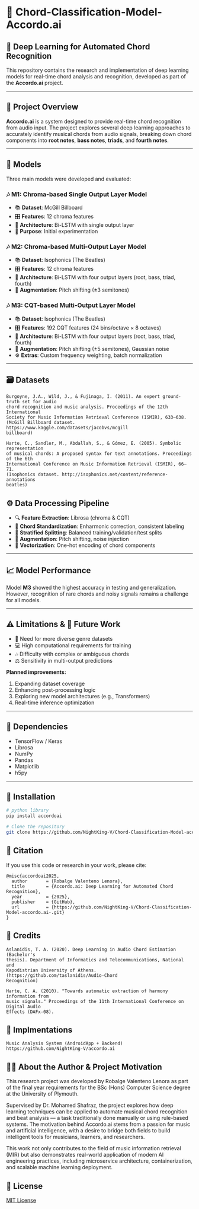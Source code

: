 # 🎼 Chord-Classification-Model-Accordo.ai

## 🤖 Deep Learning for Automated Chord Recognition

This repository contains the research and implementation of deep learning models for real-time chord analysis and recognition, developed as part of the **Accordo.ai** project.

---

## 📌 Project Overview

**Accordo.ai** is a system designed to provide real-time chord recognition from audio input. The project explores several deep learning approaches to accurately identify musical chords from audio signals, breaking down chord components into **root notes**, **bass notes**, **triads**, and **fourth notes**.

---

## 🧠 Models

Three main models were developed and evaluated:

### 🎶 M1: Chroma-based Single Output Layer Model
- 📚 **Dataset**: McGill Billboard
- 🎛 **Features**: 12 chroma features
- 🧩 **Architecture**: Bi-LSTM with single output layer
- 🧪 **Purpose**: Initial experimentation

### 🎶 M2: Chroma-based Multi-Output Layer Model
- 📚 **Dataset**: Isophonics (The Beatles)
- 🎛 **Features**: 12 chroma features
- 🧩 **Architecture**: Bi-LSTM with four output layers (root, bass, triad, fourth)
- 🧬 **Augmentation**: Pitch shifting (±3 semitones)

### 🎶 M3: CQT-based Multi-Output Layer Model
- 📚 **Dataset**: Isophonics (The Beatles)
- 🎛 **Features**: 192 CQT features (24 bins/octave × 8 octaves)
- 🧩 **Architecture**: Bi-LSTM with four output layers (root, bass, triad, fourth)
- 🧬 **Augmentation**: Pitch shifting (±5 semitones), Gaussian noise
- ⚙️ **Extras**: Custom frequency weighting, batch normalization

---

## 🗃️ Datasets

```
Burgoyne, J.A., Wild, J., & Fujinaga, I. (2011). An expert ground-truth set for audio 
chord recognition and music analysis. Proceedings of the 12th International 
Society for Music Information Retrieval Conference (ISMIR), 633–638. 
(McGill Billboard dataset. https://www.kaggle.com/datasets/jacobvs/mcgill
billboard) 
 
Harte, C., Sandler, M., Abdallah, S., & Gómez, E. (2005). Symbolic representation 
of musical chords: A proposed syntax for text annotations. Proceedings of the 6th 
International Conference on Music Information Retrieval (ISMIR), 66–71. 
(Isophonics dataset. http://isophonics.net/content/reference-annotations
beatles) 

```
## ⚙️ Data Processing Pipeline

- 🔍 **Feature Extraction**: Librosa (chroma & CQT)
- 🎼 **Chord Standardization**: Enharmonic correction, consistent labeling
- 🔁 **Stratified Splitting**: Balanced training/validation/test splits
- 🧬 **Augmentation**: Pitch shifting, noise injection
- 🧠 **Vectorization**: One-hot encoding of chord components

---

## 📈 Model Performance

Model **M3** showed the highest accuracy in testing and generalization. However, recognition of rare chords and noisy signals remains a challenge for all models.

---

## ⚠️ Limitations & 🚀 Future Work

- 🔎 Need for more diverse genre datasets
- 💻 High computational requirements for training
- 🎶 Difficulty with complex or ambiguous chords
- ⚖️ Sensitivity in multi-output predictions

**Planned improvements:**
1. Expanding dataset coverage
2. Enhancing post-processing logic
3. Exploring new model architectures (e.g., Transformers)
4. Real-time inference optimization

---

## 🧰 Dependencies

- TensorFlow / Keras  
- Librosa  
- NumPy  
- Pandas  
- Matplotlib  
- h5py  

---

## 🚀 Installation

```bash
# python library
pip install accordoai

# Clone the repository
git clone https://github.com/NightKing-V/Chord-Classification-Model-accordo.ai-.git


```
## 🔖 Citation

If you use this code or research in your work, please cite:
```
@misc{accordoai2025,
  author       = {Robalge Valenteno Lenora},
  title        = {Accordo.ai: Deep Learning for Automated Chord Recognition},
  year         = {2025},
  publisher    = {GitHub},
  url          = {https://github.com/NightKing-V/Chord-Classification-Model-accordo.ai-.git}
}
```
## 🙌 Credits
```
Aslanidis, T. A. (2020). Deep Learning in Audio Chord Estimation (Bachelor's 
thesis). Department of Informatics and Telecommunications, National and 
Kapodistrian University of Athens.  (https://github.com/taslanidis/Audio-Chord
Recognition) 

Harte, C. A. (2010). "Towards automatic extraction of harmony information from 
music signals." Proceedings of the 11th International Conference on Digital Audio 
Effects (DAFx-08).
```

## 📱 Implmentations
```
Music Analysis System (AndroidApp + Backend)
https://github.com/NightKing-V/accordo.ai
```

## 👨‍🎓 About the Author & Project Motivation

This research project was developed by Robalge Valenteno Lenora as part of the final year requirements for the BSc (Hons) Computer Science degree at the University of Plymouth.

Supervised by Dr. Mohamed Shafraz, the project explores how deep learning techniques can be applied to automate musical chord recognition and beat analysis — a task traditionally done manually or using rule-based systems. The motivation behind Accordo.ai stems from a passion for music and artificial intelligence, with a desire to bridge both fields to build intelligent tools for musicians, learners, and researchers.

This work not only contributes to the field of music information retrieval (MIR) but also demonstrates real-world application of modern AI engineering practices, including microservice architecture, containerization, and scalable machine learning deployment.

## 📜 License

[MIT License](LICENSE)
